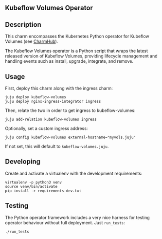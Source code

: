 ## Kubeflow Volumes Operator

## Description

This charm encompasses the Kubernetes Python operator for Kubeflow Volumes (see
[CharmHub](https://charmhub.io/?q=kubeflow-volumes)).

The Kubeflow Volumes operator is a Python script that wraps the latest released
version of Kubeflow Volumes, providing lifecycle management and handling events
such as install, upgrade, integrate, and remove.

## Usage

First, deploy this charm along with the ingress charm:

    juju deploy kubeflow-volumes
    juju deploy nginx-ingress-integrator ingress

Then, relate the two in order to get ingress to kubeflow-volumes:

    juju add-relation kubeflow-volumes ingress

Optionally, set a custom ingress address:

    juju config kubeflow-volumes external-hostname="myvols.juju"

If not set, this will default to `kubeflow-volumes.juju`.

## Developing

Create and activate a virtualenv with the development requirements:

    virtualenv -p python3 venv
    source venv/bin/activate
    pip install -r requirements-dev.txt

## Testing

The Python operator framework includes a very nice harness for testing
operator behaviour without full deployment. Just `run_tests`:

    ./run_tests
